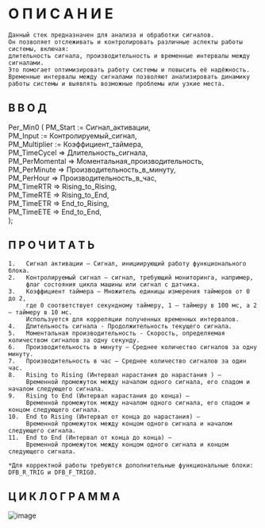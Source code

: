 # О П И С А Н И Е     
                                                        
    Данный стек предназначен для анализа и обработки сигналов. 
    Он позволяет отслеживать и контролировать различные аспекты работы системы, включая: 
    длительность сигнала, производительность и временные интервалы между сигналами. 
    Это помогает оптимизировать работу системы и повысить её надёжность.
    Временные интервалы между сигналами позволяют анализировать динамику 
    работы системы и выявлять возможные проблемы или узкие места.

## В В О Д

Per_Min0 (
    PM_Start       := Сигнал_активации,  
    PM_Input       := Контролируемый_сигнал,  
    PM_Multiplier  := Коэффициент_таймера,  
    PM_TimeCycel   => Длительность_сигнала,  
    PM_PerMomental => Моментальная_производительность,  
    PM_PerMinute   => Производительность_в_минуту,  
    PM_PerHour     => Производительность_в_час,  
    PM_TimeRTR     => Rising_to_Rising,  
    PM_TimeRTE     => Rising_to_End,  
    PM_TimeETR     => End_to_Rising,  
    PM_TimeETE     => End_to_End,  
);

## П Р О Ч И Т А Т Ь
    1.   Сигнал активации — Сигнал, инициирующий работу функционального блока.
    2.   Контролируемый сигнал — сигнал, требующий мониторинга, например, 
         флаг состояния цикла машины или сигнал с датчика.
    3.   Коэффициент таймера — Множитель единицы измерения таймеров от 0 до 2, 
         где 0 соответствует секундному таймеру, 1 — таймеру в 100 мс, а 2 — таймеру в 10 мс. 
         Используется для корреляции полученных временных интервалов.
    4.   Длительность сигнала - Продолжительность текущего сигнала.
    5.   Моментальная производительность - Скорость, определяемая количеством сигналов за одну секунду.
    6.   Производительность в минуту — Среднее количество сигналов за одну минуту.
    7.   Производительность в час — Среднее количество сигналов за один час. 
    8.   Rising to Rising (Интервал нарастания до нарастания ) — 
         Временной промежуток между началом одного сигнала, его спадом и началом следующего сигнала.
    9.   Rising to End (Интервал нарастания до конца) — 
         Временной промежуток между началом одного сигнала, его спадом и концом следующего сигнала.
    10.  End to Rising (Интервал от конца до нарастания) — 
         Временной промежуток между концом одного сигнала и началом следующего сигнала.
    11.  End to End (Интервал от конца до конца) — 
         Временной промежуток между концом одного сигнала и концом следующего сигнала.
        
    *Для корректной работы требуются дополнительные функциональные блоки: DFB_R_TRIG и DFB_F_TRIG0.



## Ц И К Л О Г Р А М М А

![image](https://github.com/Danil273/FB-ISP-Soft/assets/88921658/2bd0d55e-c61f-4697-8c49-ac73f18deb90)


